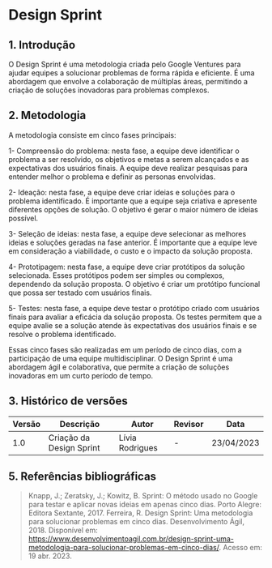 # Design Sprint

## 1. Introdução

O Design Sprint é uma metodologia criada pelo Google Ventures para ajudar equipes a solucionar problemas de forma rápida e eficiente. É uma abordagem que envolve a colaboração de múltiplas áreas, permitindo a criação de soluções inovadoras para problemas complexos. 

## 2. Metodologia

A metodologia consiste em cinco fases principais: 

1- Compreensão do problema: nesta fase, a equipe deve identificar o problema a ser resolvido, os objetivos e metas a serem alcançados e as expectativas dos usuários finais. A equipe deve realizar pesquisas para entender melhor o problema e definir as personas envolvidas. 

2- Ideação: nesta fase, a equipe deve criar ideias e soluções para o problema identificado. É importante que a equipe seja criativa e apresente diferentes opções de solução. O objetivo é gerar o maior número de ideias possível. 

3- Seleção de ideias: nesta fase, a equipe deve selecionar as melhores ideias e soluções geradas na fase anterior. É importante que a equipe leve em consideração a viabilidade, o custo e o impacto da solução proposta. 

4- Prototipagem: nesta fase, a equipe deve criar protótipos da solução selecionada. Esses protótipos podem ser simples ou complexos, dependendo da solução proposta. O objetivo é criar um protótipo funcional que possa ser testado com usuários finais. 

5- Testes: nesta fase, a equipe deve testar o protótipo criado com usuários finais para avaliar a eficácia da solução proposta. Os testes permitem que a equipe avalie se a solução atende às expectativas dos usuários finais e se resolve o problema identificado. 

Essas cinco fases são realizadas em um período de cinco dias, com a participação de uma equipe multidisciplinar. O Design Sprint é uma abordagem ágil e colaborativa, que permite a criação de soluções inovadoras em um curto período de tempo. 

## 3. Histórico de versões

| Versão | Descrição            | Autor           | Revisor           | Data           |
| ------ | -------------------- | --------------- | ----------------- | -------------- |
| 1.0    | Criação da Design Sprint | Lívia Rodrigues | - | 23/04/2023 |

## 5. Referências bibliográficas

> Knapp, J.; Zeratsky, J.; Kowitz, B. Sprint: O método usado no Google para testar e aplicar novas ideias em apenas cinco dias. Porto Alegre: Editora Sextante, 2017.
> Ferreira, R. Design Sprint: Uma metodologia para solucionar problemas em cinco dias. Desenvolvimento Ágil, 2018. Disponível em: https://www.desenvolvimentoagil.com.br/design-sprint-uma-metodologia-para-solucionar-problemas-em-cinco-dias/. Acesso em: 19 abr. 2023.
